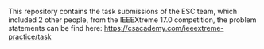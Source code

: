 This repository contains the task submissions of the ESC team, which included 2 other people, from the IEEEXtreme 17.0 competition,
the problem statements can be find here: https://csacademy.com/ieeextreme-practice/task
